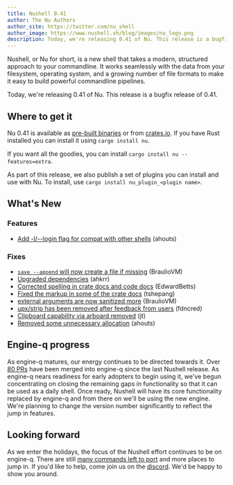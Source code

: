 ```yaml
---
title: Nushell 0.41
author: The Nu Authors
author_site: https://twitter.com/nu_shell
author_image: https://www.nushell.sh/blog/images/nu_logo.png
description: Today, we're releasing 0.41 of Nu. This release is a bugfix release of 0.40.
---
```


Nushell, or Nu for short, is a new shell that takes a modern, structured approach to your commandline. It works seamlessly with the data from your filesystem, operating system, and a growing number of file formats to make it easy to build powerful commandline pipelines.

Today, we're releasing 0.41 of Nu. This release is a bugfix release of 0.41.

<!-- more -->

## Where to get it

Nu 0.41 is available as [pre-built binaries](https://github.com/nushell/nushell/releases/tag/0.41.0) or from [crates.io](https://crates.io/crates/nu). If you have Rust installed you can install it using `cargo install nu`.

If you want all the goodies, you can install `cargo install nu --features=extra`.

As part of this release, we also publish a set of plugins you can install and use with Nu. To install, use `cargo install nu_plugin_<plugin name>`.

## What's New

### Features

- [Add -l/--login flag for compat with other shells](https://github.com/nushell/nushell/pull/4175) (ahouts)

### Fixes

- [`save --append` will now create a file if missing](https://github.com/nushell/nushell/pull/4156) (BraulioVM)
- [Upgraded dependencies](https://github.com/nushell/nushell/pull/4135) (ahkrr)
- [Corrected spelling in crate docs and code docs](https://github.com/nushell/nushell/pull/4152) (EdwardBetts)
- [Fixed the markup in some of the crate docs](https://github.com/nushell/nushell/pull/4155) (tshepang)
- [external arguments are now sanitized more](https://github.com/nushell/nushell/pull/4157) (BraulioVM)
- [upx/strip has been removed after feedback from users](https://github.com/nushell/nushell/pull/4173) (fdncred)
- [Clipboard capability via arboard removed](https://github.com/nushell/nushell/pull/4174) (jt)
- [Removed some unnecessary allocation](https://github.com/nushell/nushell/pull/4178) (ahouts)

## Engine-q progress

As engine-q matures, our energy continues to be directed towards it. Over [80 PRs](https://github.com/nushell/engine-q/pulls?page=1&q=is%3Apr+is%3Aclosed) have been merged into engine-q since the last Nushell release. As engine-q nears readiness for early adopters to begin using it, we've begun concentrating on closing the remaining gaps in functionality so that it can be used as a daily shell. Once ready, Nushell will have its core functionality replaced by engine-q and from there on we'll be using the new engine. We're planning to change the version number significantly to reflect the jump in features.

## Looking forward

As we enter the holidays, the focus of the Nushell effort continues to be on engine-q. There are still [many commands left to port](https://github.com/nushell/engine-q/issues/242) and more places to jump in. If you'd like to help, come join us on the [discord](https://discord.gg/NtAbbGn). We'd be happy to show you around.
